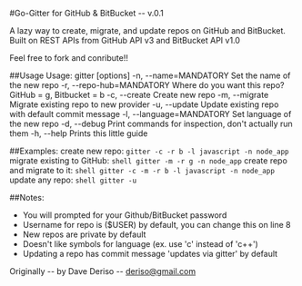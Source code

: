 #Go-Gitter for GitHub & BitBucket -- v.0.1

A lazy way to create, migrate, and update repos on GitHub and BitBucket.
Built on REST APIs from GitHub API v3 and BitBucket API v1.0

Feel free to fork and conribute!!


##Usage
    Usage: gitter [options]
    -n, --name=MANDATORY             Set the name of the new repo
    -r, --repo-hub=MANDATORY         Where do you want this repo? GitHub = g, Bitbucket = b
    -c, --create                     Create new repo
    -m, --migrate                    Migrate existing repo to new provider
    -u, --update                     Update existing repo with default commit message
    -l, --language=MANDATORY         Set language of the new repo
    -d, --debug                      Print commands for inspection, don't actually run them
    -h, --help                       Prints this little guide

##Examples:
    create new repo: 				```gitter -c -r b -l javascript -n node_app```
    migrate existing to GitHub: 	```shell gitter -m -r g -n node_app```
    create repo and migrate to it: 	```shell gitter -c -m -r b -l javascript -n node_app```
    update any repo: 				```shell gitter -u```

##Notes:
* You will prompted for your Github/BitBucket password
* Username for repo is ($USER) by default, you can change this on line 8
* New repos are private by default
* Doesn't like symbols for language (ex. use 'c' instead of 'c++')
* Updating a repo has commit message 'updates via gitter' by default

Originally -- by Dave Deriso -- deriso@gmail.com